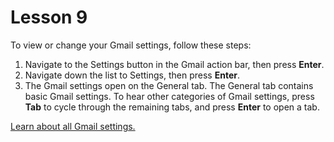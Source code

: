 # Lesson 9

To view or change your Gmail settings, follow these steps:

1.  Navigate to the Settings button in the Gmail action bar, then press
    **Enter**.
2.  Navigate down the list to Settings, then press **Enter**.
3.  The Gmail settings open on the General tab. The General tab contains
    basic Gmail settings. To hear other categories of Gmail settings,
    press **Tab** to cycle through the remaining tabs, and press
    **Enter** to open a tab.

[Learn about all Gmail
settings.](https://support.google.com/mail/topic/3394219)
